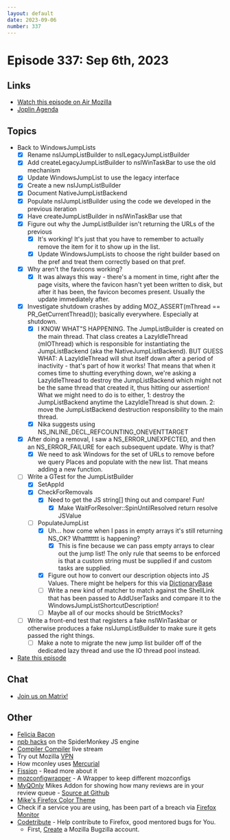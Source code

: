 ```yaml
---
layout: default
date: 2023-09-06
number: 337
---
```


# Episode 337: Sep 6th, 2023

## Links
* [Watch this episode on Air Mozilla](https://mzl.la/joy-of-coding-2023-09-06)
* [Joplin Agenda](https://mikeconley.ca/joc/agendas/Episode-0337.html)

## Topics
* Back to WindowsJumpLists
  - [x] Rename nsIJumpListBuilder to nsILegacyJumpListBuilder
  - [x] Add createLegacyJumpListBuilder to nsIWinTaskBar to use the old mechanism
  - [x] Update WindowsJumpList to use the legacy interface
  - [x] Create a new nsIJumpListBuilder
  - [x] Document NativeJumpListBackend
  - [x] Populate nsIJumpListBuilder using the code we developed in the previous iteration
  - [x] Have createJumpListBuilder in nsIWinTaskBar use that
  - [x] Figure out why the JumpListBuilder isn't returning the URLs of the previous
    - [x] It's working! It's just that you have to remember to actually remove the item for it to show up in the list.
    - [x] Update WindowsJumpLists to choose the right builder based on the pref and treat them correctly based on that pref.
  - [x] Why aren't the favicons working?
    - [x] It was always this way - there's a moment in time, right after the page visits, where the favicon hasn't yet been written to disk, but after it has been, the favicon becomes present. Usually the update immediately after.
  - [x] Investigate shutdown crashes by adding MOZ_ASSERT(mThread == PR_GetCurrentThread()); basically everywhere. Especially at shutdown.
    - [x] I KNOW WHAT"S HAPPENING. The JumpListBuilder is created on the main thread. That class creates a LazyIdleThread (mIOThread) which is responsible for instantiating the JumpListBackend (aka the NativeJumpListBackend). BUT GUESS WHAT: A LazyIdleThread will shut itself down after a period of inactivity - that's part of how it works! That means that when it comes time to shutting everything down, we're asking a LazyIdleThread to destroy the JumpListBackend which might not be the same thread that created it, thus hitting our assertion! What we might need to do is to either, 1: destroy the JumpListBackend anytime the LazyIdleThread is shut down. 2: move the JumpListBackend destruction responsibility to the main thread.
    - [x] Nika suggests using NS_INLINE_DECL_REFCOUNTING_ONEVENTTARGET
  - [x] After doing a removal, I saw a NS_ERROR_UNEXPECTED, and then an NS_ERROR_FAILURE for each subsequent update. Why is that?
    - [x] We need to ask Windows for the set of URLs to remove before we query Places and populate with the new list. That means adding a new function.
  - [ ] Write a GTest for the JumpListBuilder
    - [x] SetAppId
    - [x] CheckForRemovals
      - [x] Need to get the JS string[] thing out and compare! Fun!
        - [x] Make WaitForResolver::SpinUntilResolved return resolve JSValue
    - [ ] PopulateJumpList
      - [x] Uh... how come when I pass in empty arrays it's still returning NS_OK? Whattttttt is happening?
        - [x] This is fine because we can pass empty arrays to clear out the jump list! The only rule that seems to be enforced is that a custom string must be supplied if and custom tasks are supplied.
      - [x] Figure out how to convert our description objects into JS Values. There might be helpers for this via [DictionaryBase](https://searchfox.org/mozilla-central/rev/e7b8d13b7513b6fbd97d69e882d7faeed05309d0/dom/bindings/ToJSValue.h#283-289)
      - [ ] Write a new kind of matcher to match against the ShellLink that has been passed to AddUserTasks and compare it to the WindowsJumpListShortcutDescription!
      - [ ] Maybe all of our mocks should be StrictMocks?
  - [ ] Write a front-end test that registers a fake nsIWinTaskbar or otherwise produces a fake nsIJumpListBuilder to make sure it gets passed the right things.
    - [ ] Make a note to migrate the new jump list builder off of the dedicated lazy thread and use the IO thread pool instead.

* [Rate this episode](https://forms.gle/VVQByMgv9xjycJPX9)

## Chat
* [Join us on Matrix!](https://matrix.to/#/!enWuAmKDOEEPYejXRk:mozilla.org?via=mozilla.org&via=raim.ist)

## Other
* [Felicia Bacon](https://www.youtube.com/channel/UCMtqVykGztIYmj7OpFf7oeQ/videos)
* [npb hacks](https://www.twitch.tv/BackToTheCode) on the SpiderMonkey JS engine
* [Compiler Compiler](https://www.twitch.tv/codehag) live stream
* Try out Mozilla [VPN](https://vpn.mozilla.org/)
* How mconley uses [Mercurial](https://mikeconley.github.io/documents/How_mconley_uses_Mercurial_for_Mozilla_code)
* [Fission](https://firefox-source-docs.mozilla.org/dom/dom/Fission.html) - Read more about it
* [mozconfigwrapper](https://github.com/ahal/mozconfigwrapper) - A Wrapper to keep different mozconfigs
* [MyQOnly](https://addons.mozilla.org/en-US/firefox/addon/myqonly/) Mikes Addon for showing how many reviews are in your review queue - [Source at Github](https://github.com/mikeconley/myqonly)
* [Mike's Firefox Color Theme](https://addons.mozilla.org/en-US/firefox/addon/electricbluegaloo/)
* Check if a service you are using, has been part of a breach via [Firefox Monitor](https://monitor.firefox.com/breaches)
* [Codetribute](https://codetribute.mozilla.org/) - Help contribute to Firefox, good mentored bugs for You.
  - First, [Create](https://bugzilla.mozilla.org/createaccount.cgi) a Mozilla Bugzilla account.

